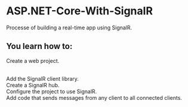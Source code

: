 # ASP.NET-Core-With-SignalR

Processe of building a real-time app using SignalR. 

<h2> You learn how to:</h2>

Create a web project.

<br/>
Add the SignalR client library.

<br/>
Create a SignalR hub.

<br/>
Configure the project to use SignalR.
<br/>
Add code that sends messages from any client to all connected clients.
